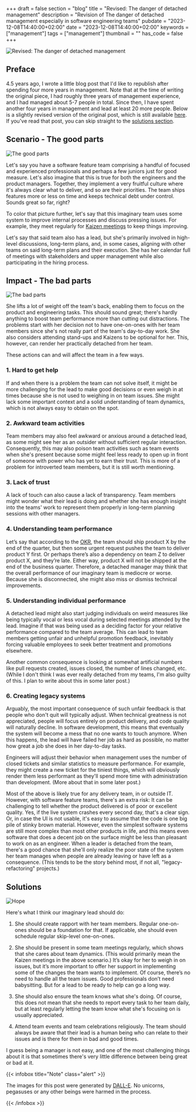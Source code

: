 +++
draft = false
section = "blog"
title = "Revised: The danger of detached management"
description = "Revision of The danger of detached management especially in software engineering teams"
pubdate = "2023-12-08T14:40:00+02:00"
date = "2023-12-08T14:40:00+02:00"
keywords = ["management"]
tags = ["management"]
thumbnail = ""
has_code = false
+++


![Revised: The danger of detached management](/media/revised-the-danger-of-detached-management/top2.png "Image of a detached caravan")

## Preface

4.5 years ago, I wrote a little blog post that I'd like to republish after spending four more years in management. Note that at the time of writing the original piece, I had roughly three years of management experience, and I had managed about 5-7 people in total. Since then, I have spent another four years in management and lead at least 20 more people. Below is a slightly revised version of the original post, which is still available [here](https://peteraba.com/blog/the-danger-of-detached-management/). If you've read that post, you can skip straight to the [solutions section](#solutions).

## Scenario - The good parts

![The good parts](/media/revised-the-danger-of-detached-management/happy2.png "Happy unicorns and fluffy mythical creatures in front of a rainbow")

Let's say you have a software feature team comprising a handful of focused and experienced professionals and perhaps a few juniors just for good measure. Let's also imagine that this is true for both the engineers and the product managers. Together, they implement a very fruitful culture where it's always clear what to deliver, and so are their priorities. The team ships features more or less on time and keeps technical debt under control. Sounds great so far, right?

To color that picture further, let's say that this imaginary team uses some system to improve internal processes and discuss pressing issues. For example, they meet regularly for [Kaizen meetings](https://www.wikiwand.com/en/Kaizen) to keep things improving.

Let's say that said team also has a lead, but she's primarily involved in high-level discussions, long-term plans, and, in some cases, aligning with other teams on said long-term plans and their execution. She has her calendar full of meetings with stakeholders and upper management while also participating in the hiring process.

## Impact - The bad parts

![The bad parts](/media/revised-the-danger-of-detached-management/sad2.png "Gloomy image of unicorns and fluffy mythical creatures looking for food")

She lifts a lot of weight off the team's back, enabling them to focus on the product and engineering tasks. This should sound great; there's hardly anything to boost team performance more than cutting out distractions. The problems start with her decision not to have one-on-ones with her team members since she's not really part of the team's day-to-day work. She also considers attending stand-ups and Kaizens to be optional for her. This, however, can render her practically detached from her team.

These actions can and will affect the team in a few ways.

### 1. Hard to get help

If and when there is a problem the team can not solve itself, it might be more challenging for the lead to make good decisions or even weigh in at times because she is not used to weighing in on team issues. She might lack some important context and a solid understanding of team dynamics, which is not always easy to obtain on the spot.

### 2. Awkward team activities

Team members may also feel awkward or anxious around a detached lead, as some might see her as an outsider without sufficient regular interaction. Consequently, this may also poison team activities such as team events when she's present because some might feel less ready to open up in front of someone with power who has yet to earn their trust. This is more of a problem for introverted team members, but it is still worth mentioning.

### 3. Lack of trust

A lack of touch can also cause a lack of transparency. Team members might wonder what their lead is doing and whether she has enough insight into the teams' work to represent them properly in long-term planning sessions with other managers.

### 4. Understanding team performance

Let’s say that according to the [OKR](https://en.wikipedia.org/wiki/Objectives_and_key_results), the team should ship product X  by the end of the quarter, but then some urgent request pushes the team to deliver product Y first. Or perhaps there’s also a dependency on team Z to deliver product X, and they’re late. Either way, product X will not be shipped at the end of the business quarter. Therefore, a detached manager may think that the overall performance of our imaginary team is mediocre or worse. Because she is disconnected, she might also miss or dismiss technical improvements.

### 5. Understanding individual performance

A detached lead might also start judging individuals on weird measures like being typically vocal or less vocal during selected meetings attended by the lead. Imagine if that was being used as a deciding factor for your relative performance compared to the team average. This can lead to team members getting unfair and unhelpful promotion feedback, inevitably forcing valuable employees to seek better treatment and promotions elsewhere.

Another common consequence is looking at somewhat artificial numbers like pull requests created, issues closed, the number of lines changed, etc. (While I don't think I was ever really detached from my teams, I'm also guilty of this. I plan to write about this in some later post.)

### 6. Creating legacy systems

Arguably, the most important consequence of such unfair feedback is that people who don't quit will typically adjust. When technical greatness is not appreciated, people will focus entirely on product delivery, and code quality will naturally decline. In software development, this means that eventually the system will become a mess that no one wants to touch anymore. When this happens, the lead will have failed her job as hard as possible, no matter how great a job she does in her day-to-day tasks.

Engineers will adjust their behavior when management uses the number of closed tickets and similar statistics to measure performance. For example, they might create a new ticket for the tiniest things, which will obviously render them less performant as they'll spend more time with administration than development. (More about that in some later post.)

Most of the above is likely true for any delivery team, in or outside IT. However, with software feature teams, there's an extra risk: It can be challenging to tell whether the product delivered is of poor or excellent quality. Yes, if the live system crashes every second day, that's a clear sign. Or, in case the UI is not usable, it's easy to assume that the code is one big pile of stinky brown material. However, even the simplest software systems are still more complex than most other products in life, and this means even software that does a decent job on the surface might be less than pleasant to work on as an engineer. When a leader is detached from the team, there's a good chance that she'll only realize the poor state of the system her team manages when people are already leaving or have left as a consequence. (This tends to be the story behind most, if not all, "legacy-refactoring" projects.)

## Solutions

![Hope](/media/revised-the-danger-of-detached-management/hope4.png "Hell to Eden via a tunnel")

Here's what I think our imaginary lead should do:

1. She should create rapport with her team members. Regular one-on-ones should be a foundation for that. If applicable, she should even schedule regular skip-level one-on-ones.

2. She should be present in some team meetings regularly, which shows that she cares about team dynamics. (This would primarily mean the Kaizen meetings in the above scenario.) It’s okay for her to weigh in on issues, but it’s more important to offer her support in implementing some of the changes the team wants to implement. Of course, there’s no need to handle all the team issues. Good professionals don’t need babysitting. But for a lead to be ready to help can go a long way.

3. She should also ensure the team knows what she's doing. Of course, this does not mean that she needs to report every task to her team daily, but at least regularly letting the team know what she's focusing on is usually appreciated.

4. Attend team events and team celebrations religiously. The team should always be aware that their lead is a human being who can relate to their issues and is there for them in bad and good times.

I guess being a manager is not easy, and one of the most challenging things about it is that sometimes there's very little difference between being great or bad at it.

{{< infobox title="Note" class="alert" >}}
<p>The images for this post were generated by <a href="https://openai.com/dall-e-3" rel="nofollow">DALL-E</a>. No unicorns, pegasuses or any other beings were harmed in the process.</p>
{{< /infobox >}}